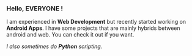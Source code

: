 ### Hello, EVERYONE !
I am experienced in **Web Development** but recently started working on **Android Apps**. I have some projects that are mainly hybrids between android and web. You can check it out if you want.

*I also sometimes do **Python** scripting.*
